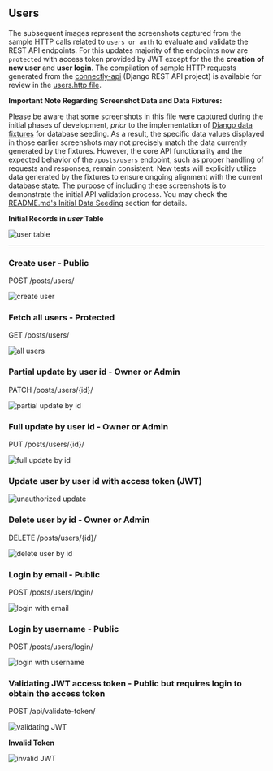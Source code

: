 ## Users

The subsequent images represent the screenshots captured from the sample HTTP calls related to `users or auth` to evaluate and validate the REST API endpoints. For this updates majority of the endpoints now are `protected` with access token provided by JWT except for the the **creation of new user** and **user login**. The compilation of sample HTTP requests generated from the [connectly-api](https://github.com/imperionite/marmite/tree/main/connectly-api) (Django REST API project) is available for review in the [users.http file](https://github.com/imperionite/marmite/blob/main/users.http).

**Important Note Regarding Screenshot Data and Data Fixtures:**

Please be aware that some screenshots in this file were captured during the initial phases of development, *prior* to the implementation of [Django data fixtures](https://docs.djangoproject.com/en/5.1/topics/db/fixtures/) for database seeding. As a result, the specific data values displayed in those earlier screenshots may not precisely match the data currently generated by the fixtures. However, the core API functionality and the expected behavior of the `/posts/users` endpoint, such as proper handling of requests and responses, remain consistent. New tests will explicitly utilize data generated by the fixtures to ensure ongoing alignment with the current database state. The purpose of including these screenshots is to demonstrate the initial API validation process. You may check the [README.md's Initial Data Seeding](https://github.com/imperionite/marmite/blob/main/README.md#ids) section for details.

**Initial Records in _user_ Table**

![user table](https://drive.google.com/uc?id=1I45Bhfrlg9x5BXvDUskIKj3oHtLaLJln)

---

### Create user - Public

POST /posts/users/

![create user](https://drive.google.com/uc?id=1VaKxgIw83Uk27qj2v2N5KMk2Z4cnIRTX)

### Fetch all users - Protected

GET /posts/users/

![all users](https://drive.google.com/uc?id=1MxkkouAmKWFfK4h_e7RNgqaQXkfAC8xz)

### Partial update by user id - Owner or Admin

PATCH /posts/users/{id}/

![partial update by id](https://drive.google.com/uc?id=19Ul9wKriWpsLRrhihmPmPJ3rizTc0W6d)

### Full update by user id - Owner or Admin

PUT /posts/users/{id}/

![full update by id](https://drive.google.com/uc?id=1ParXH1GYrESrXz4J-rfhgI83sBhfXwQk)

### Update user by user id with access token (JWT)

![unauthorized update](https://drive.google.com/uc?id=1ZAHjCTUz-6RwuGqYlzjYtXZik7bz8lE1)

### Delete user by id - Owner or Admin

DELETE /posts/users/{id}/

![delete user by id](https://drive.google.com/uc?id=1ELRnP2tOa9bqWwyQ8bhNoiupCv7RqdQi)

### Login by email - Public

POST /posts/users/login/ 

![login with email](https://drive.google.com/uc?id=1U8Yh4GU8V37_XNhZWzg5KJoNwIHq46_X)

### Login by username - Public

POST /posts/users/login/ 

![login with username](https://drive.google.com/uc?id=1GX_Qs-J0hZKfW0tYvwjaUtRwnrCsjo-3)

### Validating JWT access token - Public but requires login to obtain the access token

POST /api/validate-token/

![validating JWT](https://drive.google.com/uc?id=1Rbw3mXYSwFGpY-FeXX6mCwnIU74ItHPn)

**Invalid Token**

![invalid JWT](https://drive.google.com/uc?id=1sKjwU70fXE90DhXl5wEekg0JUQHdxdRf)